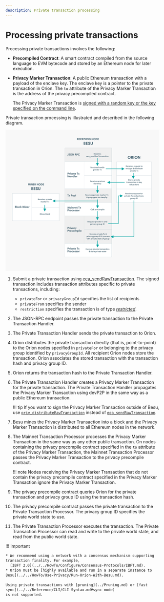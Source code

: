 ```yaml
---
description: Private transaction processing
---
```


# Processing private transactions

Processing private transactions involves the following:

* **Precompiled Contract**: A smart contract compiled from the source language to EVM bytecode and
  stored by an Ethereum node for later execution.

* **Privacy Marker Transaction**: A public Ethereum transaction with a payload of the enclave key.
  The enclave key is a pointer to the private transaction in Orion. The `to` attribute of the Privacy
  Marker Transaction is the address of the privacy precompiled contract.

  The Privacy Marker Transaction is
  [signed with a random key or the key specified on the command line].

Private transaction processing is illustrated and described in the following diagram.

![Processing Private Transactions](../../images/PrivateTransactionProcessing.png)

1. Submit a private transaction using
  [eea_sendRawTransaction](../../Reference/API-Methods.md#eea_sendrawtransaction). The signed
  transaction includes transaction attributes specific to private transactions, including:

    * `privateFor` or `privacyGroupId` specifies the list of recipients
    * `privateFrom` specifies the sender
    * `restriction` specifies the transaction is of type
      [_restricted_](../Privacy/Privacy-Overview.md#private-transactions).

1. The JSON-RPC endpoint passes the private transaction to the Private Transaction Handler.

1. The Private Transaction Handler sends the private transaction to Orion.

1. Orion distributes the private transaction directly (that is, point-to-point) to the Orion nodes
  specified in `privateFor` or belonging to the privacy group identified by `privacyGroupId`. All
  recipient Orion nodes store the transaction. Orion associates the stored transaction with the
  transaction hash and privacy group ID.

1. Orion returns the transaction hash to the Private Transaction Handler.

1. The Private Transaction Handler creates a Privacy Marker Transaction for the private
  transaction. The Private Transaction Handler propagates the Privacy Marker Transaction using devP2P
  in the same way as a public Ethereum transaction.

    !!! tip
        If you want to sign the Privacy Marker Transaction outside of Besu, use
        [`priv_distributeRawTransaction`](../../HowTo/Send-Transactions/Creating-Sending-Private-Transactions.md#priv_distributerawtransaction)
        instead of
        [`eea_sendRawTransaction`](../../Reference/API-Methods.md#eea_sendrawtransaction).

1. Besu mines the Privacy Marker Transaction into a block and the Privacy Marker Transaction is
  distributed to all Ethereum nodes in the network.

1. The Mainnet Transaction Processor processes the Privacy Marker Transaction in the same way as
  any other public transaction. On nodes containing the privacy precompile contract specified in the
  `to` attribute of the Privacy Marker Transaction, the Mainnet Transaction Processor passes the
  Privacy Marker Transaction to the privacy precompile contract.

    !!! note
        Nodes receiving the Privacy Marker Transaction that do not contain the privacy precompile
        contract specified in the Privacy Marker Transaction ignore the Privacy Marker Transaction.

1. The privacy precompile contract queries Orion for the private transaction and privacy group ID
  using the transaction hash.

1. The privacy precompile contract passes the private transaction to the Private Transaction
  Processor. The privacy group ID specifies the private world state to use.

1. The Private Transaction Processor executes the transaction. The Private Transaction Processor
  can read and write to the private world state, and read from the public world state.

!!! important

    * We recommend using a network with a consensus mechanism supporting transaction finality. For example,
      [IBFT 2.0](../../HowTo/Configure/Consensus-Protocols/IBFT.md).
    * Orion must be [highly available and run in a separate instance to Besu](../../HowTo/Use-Privacy/Run-Orion-With-Besu.md).

    Using private transactions with [pruning](../Pruning.md) or [fast sync](../../Reference/CLI/CLI-Syntax.md#sync-mode)
    is not supported.

<!-- Links -->
[signed with a random key or the key specified on the command line]: ../../HowTo/Use-Privacy/Sign-Privacy-Marker-Transactions.md
[highly available and run in a separate instance to Besu]: ../../HowTo/Use-Privacy/Run-Orion-With-Besu.md
